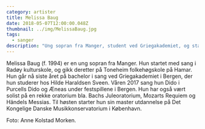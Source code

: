 ```yaml
---
category: artister
title: Melissa Baug
date: 2018-05-07T12:00:00.048Z
thumbnail: ../img/MelissaBaug.jpg
tags:
  - sanger
description: "Ung sopran fra Manger, student ved Griegakademiet, og starter sin mastergrad ved Det Kongelige Danske Musikkonservatorium i København høsten 2018."
---
```

Melissa Baug (f. 1994) er en ung sopran fra Manger. Hun startet med sang i Radøy kulturskole, og gikk deretter på Toneheim folkehøgskole på Hamar. Hun går nå siste året på bachelor i sang ved Griegakademiet i Bergen, der hun studerer hos Hilde Haraldsen Sveen. Våren 2017 sang hun Dido i Purcells Dido og Æneas under festspillene i Bergen. Hun har også vært solist på en rekke oratorium bla. Bachs Juleoratorium, Mozarts Requiem og Händels Messias. Til høsten starter hun sin master utdannelse på Det Kongelige Danske Musikkonservatorium i København.

Foto: Anne Kolstad Morken.
